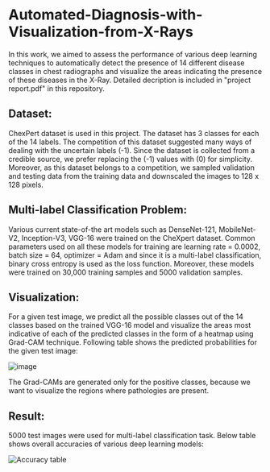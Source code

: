 # Automated-Diagnosis-with-Visualization-from-X-Rays
In this work, we aimed to assess the performance of various deep learning techniques to automatically detect the presence of 14 different disease classes in chest radiographs and visualize the areas indicating the presence of these diseases in the X-Ray. Detailed decription is included in "project report.pdf" in this repository.

<h2>Dataset:</h2>
ChexPert dataset is used in this project. The dataset has 3 classes for each of the 14 labels. The competition of this dataset suggested many ways of dealing with the uncertain labels (-1). Since the dataset is collected from a credible source, we prefer replacing the (-1) values with (0) for simplicity. Moreover, as this dataset belongs to a competition, we sampled validation and testing data from the training data and downscaled the images to 128 x 128 pixels.

<h2>Multi-label Classification Problem:</h2>
Various current state-of-the art models such as DenseNet-121, MobileNet-V2, Inception-V3, VGG-16 were trained on the CheXpert dataset. Common parameters used on all these models for training are learning rate = 0.0002, batch size = 64, optimizer = Adam and since it is a multi-label classification, binary cross entropy is used as the loss function. Moreover, these models were trained on 30,000 training samples and 5000 validation samples.

<h2>Visualization:</h2>
For a given test image, we predict all the possible classes out of the 14 classes based on the trained VGG-16 model and visualize the areas most indicative of each of the predicted classes in the form of a heatmap using Grad-CAM technique. Following table shows the predicted probabilities for the given test image:

![image](https://github.com/santoshd97/Automated-Diagnosis-with-Visualization-from-X-Rays/blob/master/Class%20probabilities.png)

The Grad-CAMs are generated only for the positive classes, because we want to visualize the regions where pathologies are present.


<h2>Result:</h2>
5000 test images were used for multi-label classification task. Below table shows overall accuracies of various deep learning models:<br>

![Accuracy table](https://github.com/santoshd97/Automated-Diagnosis-with-Visualization-from-X-Rays/blob/master/Accuracy.png)
